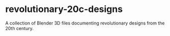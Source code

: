 revolutionary-20c-designs
=========================

A collection of Blender 3D files documenting revolutionary designs from the 20th century.
